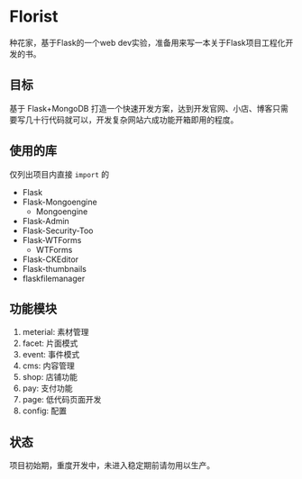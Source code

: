 # Florist

种花家，基于Flask的一个web dev实验，准备用来写一本关于Flask项目工程化开发的书。

## 目标

基于 Flask+MongoDB 打造一个快速开发方案，达到开发官网、小店、博客只需要写几十行代码就可以，开发复杂网站六成功能开箱即用的程度。

## 使用的库

仅列出项目内直接 `import` 的

* Flask
* Flask-Mongoengine
  * Mongoengine
* Flask-Admin
* Flask-Security-Too
* Flask-WTForms
  * WTForms
* Flask-CKEditor
* Flask-thumbnails
* flaskfilemanager

## 功能模块

1. meterial: 素材管理
2. facet: 片面模式
3. event: 事件模式
4. cms: 内容管理
5. shop: 店铺功能
6. pay: 支付功能
7. page: 低代码页面开发
8. config: 配置

## 状态

项目初始期，重度开发中，未进入稳定期前请勿用以生产。
